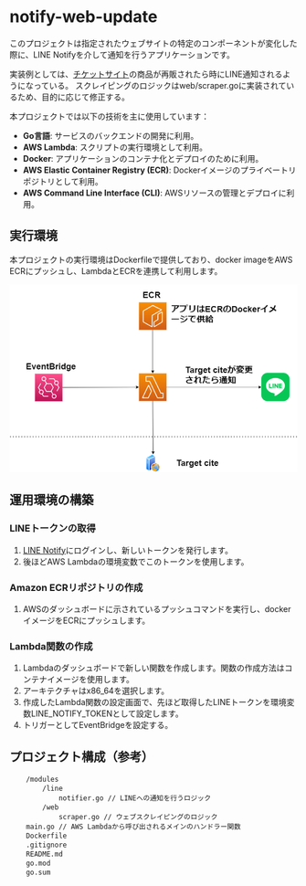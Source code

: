 # notify-web-update

このプロジェクトは指定されたウェブサイトの特定のコンポーネントが変化した際に、LINE Notifyを介して通知を行うアプリケーションです。

実装例としては、[チケットサイト](https://eplus.jp/sf/detail/0158310001-P0030052?P6=001&P1=0402&P59=1)の商品が再販されたら時にLINE通知されるようになっている。
スクレイピングのロジックはweb/scraper.goに実装されているため、目的に応じて修正する。

本プロジェクトでは以下の技術を主に使用しています：

- **Go言語**: サービスのバックエンドの開発に利用。
- **AWS Lambda**: スクリプトの実行環境として利用。
- **Docker**: アプリケーションのコンテナ化とデプロイのために利用。
- **AWS Elastic Container Registry (ECR)**: Dockerイメージのプライベートリポジトリとして利用。
- **AWS Command Line Interface (CLI)**: AWSリソースの管理とデプロイに利用。

## 実行環境

本プロジェクトの実行環境はDockerfileで提供しており、docker imageをAWS ECRにプッシュし、LambdaとECRを連携して利用します。

![システム構成](./img/system-diagram.png)

## 運用環境の構築

### LINEトークンの取得

1. [LINE Notify](https://notify-bot.line.me/ja/)にログインし、新しいトークンを発行します。
2. 後ほどAWS Lambdaの環境変数でこのトークンを使用します。

### Amazon ECRリポジトリの作成

1. AWSのダッシュボードに示されているプッシュコマンドを実行し、dockerイメージをECRにプッシュします。

### Lambda関数の作成

1. Lambdaのダッシュボードで新しい関数を作成します。関数の作成方法はコンテナイメージを使用します。
2. アーキテクチャはx86_64を選択します。
3. 作成したLambda関数の設定画面で、先ほど取得したLINEトークンを環境変数LINE_NOTIFY_TOKENとして設定します。
4. トリガーとしてEventBridgeを設定する。

## プロジェクト構成（参考）

```text
    /modules
        /line
            notifier.go // LINEへの通知を行うロジック
        /web
            scraper.go // ウェブスクレイピングのロジック
    main.go // AWS Lambdaから呼び出されるメインのハンドラー関数
    Dockerfile
    .gitignore
    README.md
    go.mod
    go.sum
